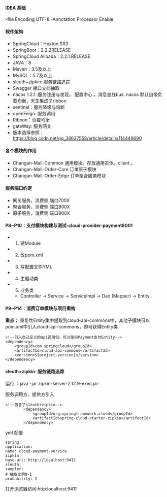 #### IDEA 基础
-file Encoding UTF-8
-Annotation Processor  Enable

#### 软件架构
- SpringCloud：Hoxton.SR3
- SpringBoot：2.2.2RELEASE
- SpringCloud Alibaba：2.2.1.RELEASE
- JAVA：8
- Maven：3.5及以上
- MySQL：5.7及以上
- sleuth+zipkin: 服务链路追踪
- Swagger 接口文档抽取
- nacos 1.2.1 :服务注册与发现， 配置中心 ，消息总线bus. nacos 默认自带负载均衡，天生集成了ribbon
- sentinel：服务降级与熔断
- openFeign: 服务调用
- Ribbon：负载均衡
- gateWay: 服务网关
- 版本选择参照：https://blog.csdn.net/qq_38637558/article/details/114448690

#### 各个模块的作用
- Changan-Mall-Common 通用模块。存放通用实体。client 。
- Changan-Mall-Order-Core 订单原子模块
- Changan-Mall-Order-Edge 订单聚合服务模块

#### 服务端口约定
- 网关服务，消费侧 端口700X
- 聚合服务，消费侧 端口800X
- 原子服务，消费侧 端口900X


#### P8~P10：支付模块构建与测试-cloud-provider-payment8001
- 1. 建Module
- 2. 改pom.xml
- 3. 写配置文件YML
- 4. 主启动类
- 5. 业务类
    - Controller -> Service -> ServiceImpl -> Dao (Mapper) -> Entity
#### P9~P14：消费订单模块与项目重构
 **重点：** 重复性Entity集中提取到cloud-api-commons中，其他子模块可以pom.xml中引入cloud-api-commons，即可获得Entity类
```
<!--引入自己定义的api调用包，可以使用Payment支付Entity-->
<dependency>
    <groupId>com.springcloud</groupId>
    <artifactId>cloud-api-commons</artifactId>
    <version>${project.version}</version>
</dependency>
```

#### sleuth+zipkin: 服务链路追踪
运行 ：java -jar zipkin-server-2.12.9-exec.jar

服务调用方，提供方引入
```
<!--包含了sleuth+zipkin-->
        <dependency>
            <groupId>org.springframework.cloud</groupId>
            <artifactId>spring-cloud-starter-zipkin</artifactId>
        </dependency>
```

yml 配置
```
spring:
application:
name: cloud-payment-service
zipkin:
base-url: http://localhost:9411
sleuth:
sampler:
# 抽取比例0-1
probability: 1
```

打开浏览器访问:http:localhost:9411
